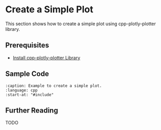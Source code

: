 # Create a Simple Plot

This section shows how to create a simple plot using cpp-plotly-plotter library.

## Prerequisites

- [Install cpp-plotly-plotter Library](../../install.md)

## Sample Code

```{literalinclude} /../../../examples/simple_plot.cpp
:caption: Example to create a simple plot.
:language: cpp
:start-at: "#include"
```

## Further Reading

TODO
